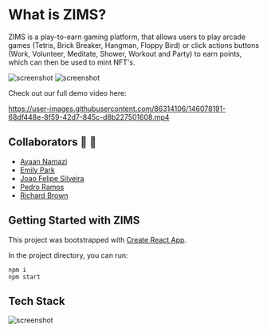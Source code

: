 # What is ZIMS?

ZIMS is a play-to-earn gaming platform, that allows users to play arcade games (Tetris, Brick Breaker, Hangman, Floppy Bird) or click actions buttons (Work, Volunteer, Meditate, Shower, Workout and Party) to earn points, which can then be used to mint NFT's.

![screenshot](https://github.com/ehp2021/zims/blob/main/screenshot1.png)
![screenshot](https://github.com/ehp2021/zims/blob/main/screenshot2.png)

Check out our full demo video here: </br>

https://user-images.githubusercontent.com/86314106/146078191-68df448e-8f59-42d7-845c-d8b227501608.mp4

<!-- 
Check out our full demo video here: </br>
https://www.youtube.com/watch?v=8g5ACWz_FC0
 -->
## Collaborators 🤝 🤝

- [Ayaan Namazi](https://github.com/namaziay)
- [Emily Park](https://github.com/ehp2021)
- [Joao Felipe Silveira](https://github.com/accessjoao)
- [Pedro Ramos](https://github.com/pedrotmr)
- [Richard Brown](https://github.com/richsbrown)

## Getting Started with ZIMS

This project was bootstrapped with [Create React App](https://github.com/facebook/create-react-app).

In the project directory, you can run:

```
npm i
npm start
```

<!-- Runs the app in the development mode.
Open [http://localhost:3000](http://localhost:3000) to view it in the browser. -->


## Tech Stack

![screenshot](https://github.com/ehp2021/zims/blob/main/techstack.png)
